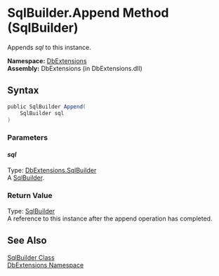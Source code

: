 SqlBuilder.Append Method (SqlBuilder)
=====================================
Appends *sql* to this instance.

**Namespace:** [DbExtensions][1]  
**Assembly:** DbExtensions (in DbExtensions.dll)

Syntax
------

```csharp
public SqlBuilder Append(
	SqlBuilder sql
)
```

### Parameters

#### *sql*
Type: [DbExtensions.SqlBuilder][2]  
A [SqlBuilder][2].

### Return Value
Type: [SqlBuilder][2]  
A reference to this instance after the append operation has completed.

See Also
--------
[SqlBuilder Class][2]  
[DbExtensions Namespace][1]  

[1]: ../README.md
[2]: README.md